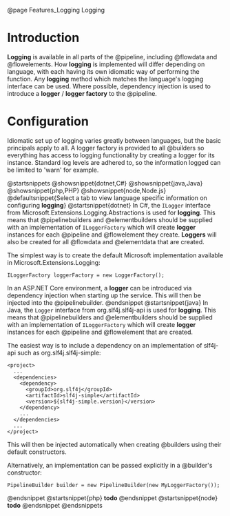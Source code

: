 @page Features_Logging Logging

# Introduction

**Logging** is available in all parts of the @pipeline, including @flowdata and @flowelements.
How **logging** is implemented will differ depending on language, with each having
its own idiomatic way of performing the function. Any **logging** method which matches the
language's logging interface can be used. Where possible, dependency injection
is used to introduce a **logger** / **logger factory** to the @pipeline.


# Configuration

Idiomatic set up of logging varies greatly between languages, but the basic principals apply
to all. A logger factory is provided to all @builders so everything has access to logging
functionality by creating a logger for its instance. Standard log levels are adhered to,
so the information logged can be limited to 'warn' for example.

@startsnippets
@showsnippet{dotnet,C#}
@showsnippet{java,Java}
@showsnippet{php,PHP}
@showsnippet{node,Node.js}
@defaultsnippet{Select a tab to view language specific information on configuring **logging**}
@startsnippet{dotnet}
In C#, the `ILogger` interface from Microsoft.Extensions.Logging.Abstractions is used for **logging**.
This means that @pipelinebuilders and @elementbuilders should be supplied with an implementation 
of `ILoggerFactory` which will create **logger** instances for each @pipeline and @flowelement
they create. **Loggers** will also be created for all @flowdata and @elementdata that are created.

The simplest way is to create the default Microsoft implementation available in Microsoft.Extensions.Logging:
```{cs}
ILoggerFactory loggerFactory = new LoggerFactory();
```

In an ASP.NET Core environment, a **logger** can be introduced via dependency injection when starting up the
service. This will then be injected into the @pipelinebuilder.
@endsnippet
@startsnippet{java}
In Java, the `Logger` interface from org.slf4j.slf4j-api is used for **logging**. This means that
@pipelinebuilders and @elementbuilders should be supplied with an implementation of `ILoggerFactory` which
will create **logger** instances for each @pipeline and @flowelement that are created.

The easiest way is to include a dependency on an implementation of slf4j-api such as org.slf4j.slf4j-simple:
```{xml}
<project>
  ...
  <dependencies>
    <dependency>
      <groupId>org.slf4j</groupId>
      <artifactId>slf4j-simple</artifactId>
      <version>${slf4j-simple.version}</version>
    </dependency>
    ...
  </dependencies>
  ...
</project>

```

This will then be injected automatically when creating @builders using their default constructors.

Alternatively, an implementation can be passed explicitly in a @builder's constructor:
```{java}
PipelineBuilder builder = new PipelineBuilder(new MyLoggerFactory());
```
@endsnippet
@startsnippet{php}
**todo**
@endsnippet
@startsnippet{node}
**todo**
@endsnippet
@endsnippets